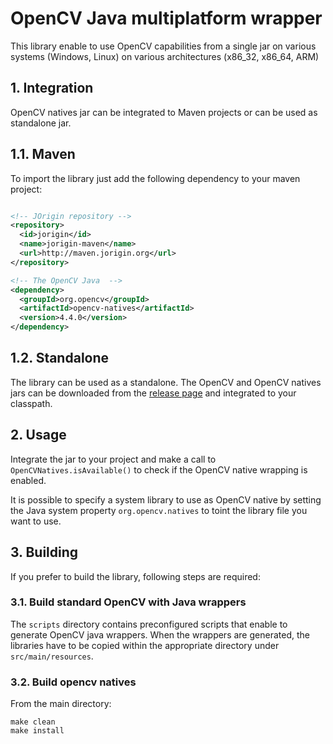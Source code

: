 # OpenCV Java multiplatform wrapper
This library enable to use OpenCV capabilities from a single jar on various systems (Windows, Linux) on various architectures (x86_32, x86_64, ARM)

## 1. Integration
OpenCV natives jar can be integrated to Maven projects or can be used as standalone jar.

## 1.1. Maven
To import the library just add the following dependency to your maven project:
```xml

<!-- JOrigin repository -->          
<repository>
  <id>jorigin</id>
  <name>jorigin-maven</name>
  <url>http://maven.jorigin.org</url>
</repository>

<!-- The OpenCV Java  -->
<dependency>
  <groupId>org.opencv</groupId>
  <artifactId>opencv-natives</artifactId>
  <version>4.4.0</version>
</dependency>
```

## 1.2. Standalone
The library can be used as a standalone. The OpenCV and OpenCV natives jars can be downloaded from the [release page](https://github.com/jseinturier/opencv-natives/releases/) and integrated to your classpath. 

## 2. Usage
Integrate the jar to your project and make a call to ``OpenCVNatives.isAvailable()`` to check if the OpenCV native wrapping is enabled.

It is possible to specify a system library to use as OpenCV native by setting the Java system property ``org.opencv.natives`` to toint the library file you want to use.

## 3. Building
If you prefer to build the library, following steps are required:

### 3.1. Build standard OpenCV with Java wrappers
The ``scripts`` directory contains preconfigured scripts that enable to generate OpenCV java wrappers. When the wrappers are generated, the libraries have to be copied within the appropriate directory under ``src/main/resources``.

### 3.2. Build opencv natives
From the main directory:
```batch
make clean
make install
```
